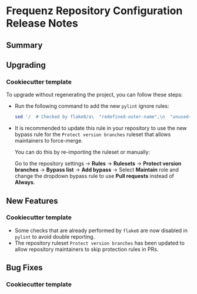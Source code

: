 # Frequenz Repository Configuration Release Notes

## Summary

<!-- Here goes a general summary of what this release is about -->

## Upgrading

<!-- Here goes notes on how to upgrade from previous versions, including deprecations and what they should be replaced with -->

### Cookiecutter template

To upgrade without regenerating the project, you can follow these steps:

- Run the following command to add the new `pylint` ignore rules:

    ```sh
    sed '/  # Checked by flake8/a\  "redefined-outer-name",\n  "unused-import",' pyproject.toml
    ```

- It is recommended to update this rule in your repository to use the new bypass rule for the `Protect version branches` ruleset that allows maintainers to force-merge.

    You can do this by re-importing the ruleset or manually:

    Go to the repository settings -> **Rules** -> **Rulesets** -> **Protect version branches** -> **Bypass list** -> **Add bypass** -> Select **Maintain** role and change the dropdown bypass rule to use **Pull requests** instead of **Always**.

## New Features

<!-- Here goes the main new features and examples or instructions on how to use them -->

### Cookiecutter template

- Some checks that are already performed by `flake8` are now disabled in `pylint` to avoid double reporting.
- The repository ruleset `Protect version branches` has been updated to allow repository maintainers to skip protection rules in PRs.

## Bug Fixes

<!-- Here goes notable bug fixes that are worth a special mention or explanation -->

### Cookiecutter template

<!-- Here bug fixes for cookiecutter specifically -->
